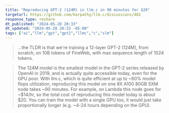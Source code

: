 ```yaml
---
title: "Reproducing GPT-2 (124M) in llm.c in 90 minutes for $20"
targeturl: https://github.com/karpathy/llm.c/discussions/481
response_type: reshare
dt_published: "2024-05-28 20:33"
dt_updated: "2024-05-28 20:33 -05:00"
tags: ["ai","llm","gpt","gpt2","llmc","c","slm"]
---
```


> ...the TLDR is that we're training a 12-layer GPT-2 (124M), from scratch, on 10B tokens of FineWeb, with max sequence length of 1024 tokens. 

> The 124M model is the smallest model in the GPT-2 series released by OpenAI in 2019, and is actually quite accessible today, even for the GPU poor. With llm.c, which is quite efficient at up to ~60% model flops utilization, reproducing this model on one 8X A100 80GB SXM node takes ~90 minutes. For example, on Lambda this node goes for ~$14/hr, so the total cost of reproducing this model today is about $20. You can train the model with a single GPU too, it would just take proportionally longer (e.g. ~4-24 hours depending on the GPU).
